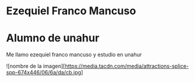 # Ezequiel Franco Mancuso

# Alumno de unahur

Me llamo ezequiel franco mancuso y estudio en unahur

![nombre de la imagen][https://media.tacdn.com/media/attractions-splice-spp-674x446/06/6a/da/cb.jpg]
